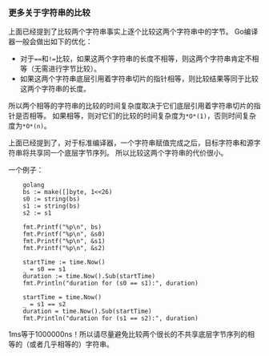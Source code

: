 ### 更多关于字符串的比较

上面已经提到了比较两个字符串事实上逐个比较这两个字符串中的字节。 Go编译器一般会做出如下的优化：

-   对于`==`和`!=`比较，如果这两个字符串的长度不相等，则这两个字符串肯定不相等（无需进行字节比较）。
-   如果这两个字符串底层引用着字符串切片的指针相等，则比较结果等同于比较这两个字符串的长度。

所以两个相等的字符串的比较的时间复杂度取决于它们底层引用着字符串切片的指针是否相等。 如果相等，则对它们的比较的时间复杂度为`*O*(1)`，否则时间复杂度为`*O*(n)`。

上面已经提到了，对于标准编译器，一个字符串赋值完成之后，目标字符串和源字符串将共享同一个底层字节序列。 所以比较这两个字符串的代价很小。

一个例子：

```
    golang
	bs := make([]byte, 1<<26)
	s0 := string(bs)
	s1 := string(bs)
	s2 := s1

	fmt.Printf("%p\n", bs)
	fmt.Printf("%p\n", &s0)
	fmt.Printf("%p\n", &s1)
	fmt.Printf("%p\n", &s2)

	startTime := time.Now()
	_ = s0 == s1
	duration := time.Now().Sub(startTime)
	fmt.Println("duration for (s0 == s1):", duration)

	startTime = time.Now()
	_ = s1 == s2
	duration = time.Now().Sub(startTime)
	fmt.Println("duration for (s1 == s2):", duration)
```

1ms等于1000000ns！所以请尽量避免比较两个很长的不共享底层字节序列的相等的（或者几乎相等的）字符串。